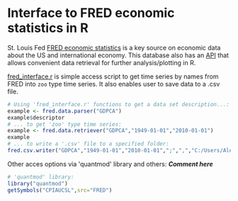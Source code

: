 Interface to FRED economic statistics in R 
==========================================

St. Louis Fed [FRED economic statistics](https://research.stlouisfed.org/fred2/) is a key source on economic data about the US and international economy. This database also has an [API](https://research.stlouisfed.org/docs/api/fred/) that allows convenient data retrieval for further analysis/plotting in R.

[fred_interface.r](fred_interface.r) is simple access script to get time series by names from FRED into ```zoo``` type time series. It also enables user to save data to a .csv file.

```R
# Using 'fred_interface.r' functions to get a data set description...:
example <- fred.data.parser("GDPCA")
example$descriptor
# ... to get 'zoo' type time series:
example <- fred.data.retriever("GDPCA","1949-01-01","2010-01-01")
example
# ... to write a '.csv' file to a specified folder:
fred.csv.writer("GDPCA","1949-01-01","2010-01-01",";",",","C:/Users/Alexander Pisanov/Desktop/")
```

Other acces options via 'quantmod' library and others: ***Comment here*** 

```R
# 'quantmod' library:
library("quantmod")
getSymbols("CPIAUCSL",src="FRED")
```

